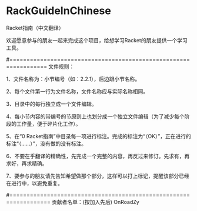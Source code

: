 # RackGuideInChinese
Racket指南（中文翻译）

欢迎愿意参与的朋友一起来完成这个项目，给想学习Racket的朋友提供一个学习工具。

#=================================================================
文件规则：

1、文件名称为：小节编号（如：2.2.1），后边跟小节名称。

2、每个文件第一行为文件名称，文件名称应与实际名称相同。

3、目录中的每行独立成一个文件编辑。

4、每小节内容的带编号的节原则上也划分成一个独立文件编辑（为了减少每个阶段的工作量，便于碎片化工作）。

5、在“0 Racket指南”中目录每一项进行标注。完成的标注为“（OK）”，正在进行的标注“（……）”，没有做的没有标注。

6、不要在乎翻译的精确性，先完成一个完整的内容，再反过来修订。先求有，再求好，再求精确。

7、要参与的朋友请先告知希望做那个部分，这样可以打上标记，提醒该部分已经在进行中，以避免重复。

#==================================================================
贡献者名单：(按加入先后)
OnRoadZy
